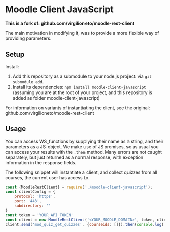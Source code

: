 
# Moodle Client JavaScript

**This is a fork of: github.com/virgilioneto/moodle-rest-client** 

The main motivation in modifying it, was to provide a more flexible way of providing parameters.

## Setup


Install:

1. Add this repository as a submodule to your node.js project: via `git submodule add`.
2. Install its dependencies: `npm install moodle-client-javascript` (assuming you are at the root of your project, and this repository is added as folder moodle-client-javascript) 

For information on variants of instantiating the client, see the original: github.com/virgilioneto/moodle-rest-client

## Usage

You can access WS_functions by supplying their name as a string, and their parameters as a JS-object. We make use of JS promises, so as usual you can access your results with the `.then` method. Many errors are not caught separately, but just returned as a normal response, with exception information in the response fields.

The following snippet will instantiate a client, and collect quizzes from all courses, the current user has access to.

```javascript
const {MoodleRestClient} = require('./moodle-client-javascript');
const clientConfig = {
    protocol: 'https',
    port: '443',
    subdirectory: ''
}
const token = 'YOUR_API_TOKEN'
const client = new MoodleRestClient('<YOUR_MOODLE_DOMAIN>', token, clientConfig)
client.send('mod_quiz_get_quizzes', {courseids: []}).then(console.log)
```